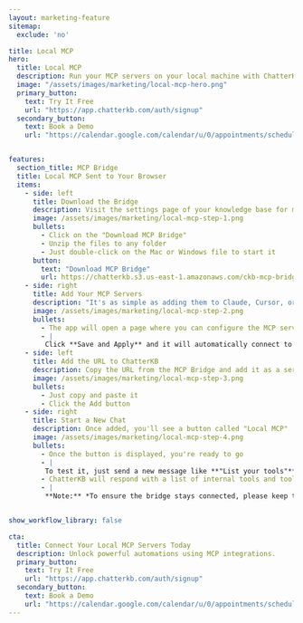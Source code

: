 ```yaml
---
layout: marketing-feature
sitemap:
  exclude: 'no'

title: Local MCP
hero:
  title: Local MCP
  description: Run your MCP servers on your local machine with ChatterKB's Local MCP Bridge
  image: "/assets/images/marketing/local-mcp-hero.png"
  primary_button:
    text: Try It Free
    url: "https://app.chatterkb.com/auth/signup"
  secondary_button:
    text: Book a Demo
    url: "https://calendar.google.com/calendar/u/0/appointments/schedules/AcZssZ0oYQ10osj27ugUfwOrSoV893uJ-kWPhIKNBhII5bTlwc3j6HdkEunH29TciGeOttFjfxqEn92O"


features:
  section_title: MCP Bridge
  title: Local MCP Sent to Your Browser
  items:
    - side: left
      title: Download the Bridge
      description: Visit the settings page of your knowledge base for more information
      image: /assets/images/marketing/local-mcp-step-1.png
      bullets:
        - Click on the "Download MCP Bridge"
        - Unzip the files to any folder
        - Just double-click on the Mac or Windows file to start it
      button:
        text: "Download MCP Bridge"
        url: https://chatterkb.s3.us-east-1.amazonaws.com/ckb-mcp-bridge.zip        
    - side: right
      title: Add Your MCP Servers
      description: "It's as simple as adding them to Claude, Cursor, or any other desktop app"
      image: /assets/images/marketing/local-mcp-step-2.png
      bullets:
        - The app will open a page where you can configure the MCP servers.
        - |
         Click **Save and Apply** and it will automatically connect to the servers.
    - side: left
      title: Add the URL to ChatterKB
      description: Copy the URL from the MCP Bridge and add it as a server
      image: /assets/images/marketing/local-mcp-step-3.png
      bullets:
        - Just copy and paste it
        - Click the Add button
    - side: right
      title: Start a New Chat
      description: Once added, you'll see a button called "Local MCP"
      image: /assets/images/marketing/local-mcp-step-4.png
      bullets:
        - Once the button is displayed, you're ready to go
        - |
         To test it, just send a new message like **"List your tools"**
        - ChatterKB will respond with a list of internal tools and tools from your MCP Servers
        - |
         **Note:** *To ensure the bridge stays connected, please keep this browser tab open.*


show_workflow_library: false

cta:
  title: Connect Your Local MCP Servers Today
  description: Unlock powerful automations using MCP integrations.
  primary_button:
    text: Try It Free
    url: "https://app.chatterkb.com/auth/signup"
  secondary_button:
    text: Book a Demo
    url: "https://calendar.google.com/calendar/u/0/appointments/schedules/AcZssZ0oYQ10os0gxZrUbzNEIvQZUJqLWVeGM"
---
```


